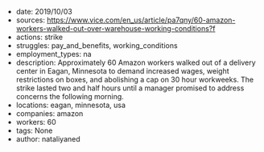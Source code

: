 - date: 2019/10/03
- sources: https://www.vice.com/en_us/article/pa7qny/60-amazon-workers-walked-out-over-warehouse-working-conditions?f
- actions: strike
- struggles: pay_and_benefits, working_conditions
- employment_types: na
- description: Approximately 60 Amazon workers walked out of a delivery center in Eagan, Minnesota to demand increased wages, weight restrictions on boxes, and abolishing a cap on 30 hour workweeks. The strike lasted two and half hours until a manager promised to address concerns the following morning.
- locations: eagan, minnesota, usa
- companies: amazon
- workers: 60
- tags: None
- author: nataliyaned
